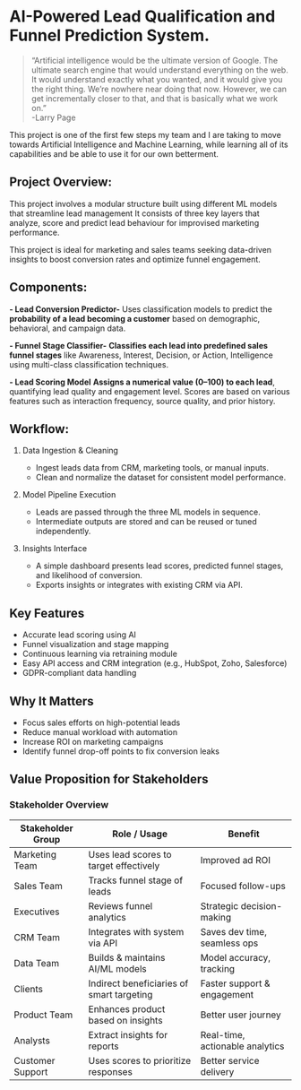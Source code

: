 # AI-Powered Lead Qualification and Funnel Prediction System.

>“Artificial intelligence would be the ultimate version of Google. The ultimate search engine that would understand everything on the web. It would understand exactly what you wanted, and it would give you the right thing. We’re nowhere near doing that now. However, we can get incrementally closer to that, and that is basically what we work on.” <br>
> -Larry Page

This project is one of the first few steps my team and I are taking to move towards Artificial Intelligence and Machine Learning, while learning all of its capabilities and be able to use it for our own betterment.

## Project Overview:
This project involves a modular structure built using different ML models that streamline lead management
It consists of three key layers that analyze, score and predict lead behaviour for improvised marketing performance.

This project is ideal for marketing and sales teams seeking data-driven insights to boost conversion rates and optimize funnel engagement.


## Components:

**- Lead Conversion Predictor-**
  Uses classification models to predict the **probability of a lead becoming a customer** based on demographic, behavioral, and campaign data.

**- Funnel Stage Classifier-**
  **Classifies each lead into predefined sales funnel stages** like Awareness, Interest, Decision, or Action, Intelligence using multi-class classification techniques.

**- Lead Scoring Model**
  **Assigns a numerical value (0–100) to each lead**, quantifying lead quality and engagement level. Scores are based on various features such as interaction frequency, source quality, and prior history.


## Workflow:

1) Data Ingestion & Cleaning
   - Ingest leads data from CRM, marketing tools, or manual inputs.
   - Clean and normalize the dataset for consistent model performance.

2) Model Pipeline Execution
   - Leads are passed through the three ML models in sequence.
   - Intermediate outputs are stored and can be reused or tuned independently.

3) Insights Interface
   - A simple dashboard presents lead scores, predicted funnel stages, and likelihood of conversion.
   - Exports insights or integrates with existing CRM via API.


## Key Features
 - Accurate lead scoring using AI
 - Funnel visualization and stage mapping
 - Continuous learning via retraining module
 - Easy API access and CRM integration (e.g., HubSpot, Zoho, Salesforce)
 - GDPR-compliant data handling


##  Why It Matters
- Focus sales efforts on high-potential leads
- Reduce manual workload with automation
- Increase ROI on marketing campaigns
- Identify funnel drop-off points to fix conversion leaks


## Value Proposition for Stakeholders
### Stakeholder Overview

| Stakeholder Group | Role / Usage                                 | Benefit                             |
|-------------------|----------------------------------------------|-------------------------------------|
| Marketing Team    | Uses lead scores to target effectively       | Improved ad ROI                     |
| Sales Team        | Tracks funnel stage of leads                 | Focused follow-ups                  |
| Executives        | Reviews funnel analytics                     | Strategic decision-making           |
| CRM Team          | Integrates with system via API               | Saves dev time, seamless ops        |
| Data Team         | Builds & maintains AI/ML models              | Model accuracy, tracking            |
| Clients           | Indirect beneficiaries of smart targeting    | Faster support & engagement         |
| Product Team      | Enhances product based on insights           | Better user journey                 |
| Analysts          | Extract insights for reports                 | Real-time, actionable analytics     |
| Customer Support  | Uses scores to prioritize responses          | Better service delivery             |

